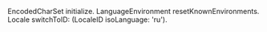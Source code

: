 EncodedCharSet initialize.
LanguageEnvironment resetKnownEnvironments.
Locale switchToID: (LocaleID isoLanguage: 'ru').
